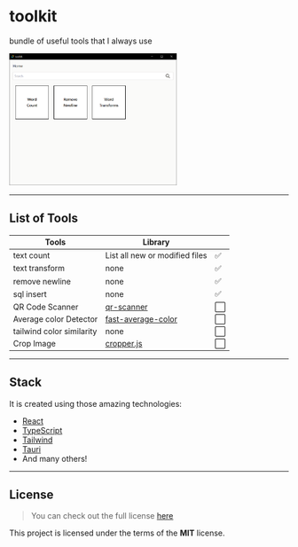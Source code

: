 # toolkit
bundle of useful tools that I always use
 
<img src="./res/output.png" alt="toolkit" width="60%" height="60%" >

---

## List of Tools
| Tools | Library |  | 
| --- | --- | --- |
text count | List all new or modified files | :white_check_mark: | 
text transform | none | :white_check_mark: | 
remove newline | none | :white_check_mark: | 
sql insert | none | :white_check_mark: | 
QR Code Scanner | [qr-scanner](https://github.com/nimiq/qr-scanner) | :white_large_square: | 
Average color Detector | [fast-average-color](https://github.com/fast-average-color/fast-average-color) | :white_large_square: | 
tailwind color similarity | none | :white_large_square: | 
Crop Image | [cropper.js](https://github.com/oscarkey/cropper.js) | :white_large_square: | 

---

## Stack
It is created using those amazing technologies:
- [React](https://reactjs.org/)
- [TypeScript](https://www.typescriptlang.org/)
- [Tailwind](https://tailwindcss.com/)
- [Tauri](https://tauri.studio/)
- And many others!

---

## License
>You can check out the full license [here](https://github.com/hafizhaziq307/toolkit/blob/main/LICENSE)

This project is licensed under the terms of the **MIT** license.
